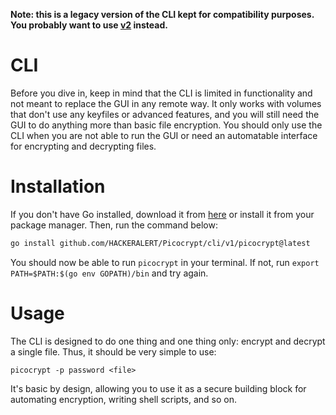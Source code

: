 **Note: this is a legacy version of the CLI kept for compatibility purposes. You probably want to use <a href="https://github.com/HACKERALERT/Picocrypt/tree/main/cli/v2/picocrypt">v2</a> instead.**

# CLI
Before you dive in, keep in mind that the CLI is limited in functionality and not meant to replace the GUI in any remote way. It only works with volumes that don't use any keyfiles or advanced features, and you will still need the GUI to do anything more than basic file encryption. You should only use the CLI when you are not able to run the GUI or need an automatable interface for encrypting and decrypting files.

# Installation
If you don't have Go installed, download it from <a href="https://go.dev/dl/">here</a> or install it from your package manager. Then, run the command below:
```bash
go install github.com/HACKERALERT/Picocrypt/cli/v1/picocrypt@latest
```
You should now be able to run `picocrypt` in your terminal. If not, run `export PATH=$PATH:$(go env GOPATH)/bin` and try again.

# Usage
The CLI is designed to do one thing and one thing only: encrypt and decrypt a single file. Thus, it should be very simple to use:
```
picocrypt -p password <file>
```
It's basic by design, allowing you to use it as a secure building block for automating encryption, writing shell scripts, and so on.
